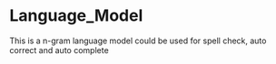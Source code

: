 # Language_Model

This is a n-gram language model could be used for spell check, auto correct and auto complete
